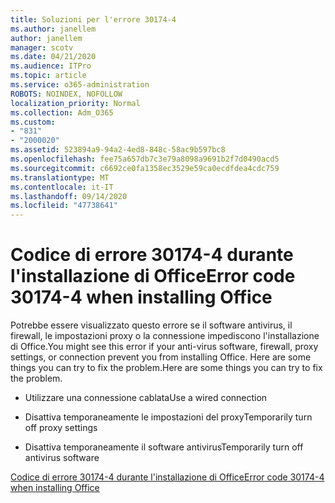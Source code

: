 ```yaml
---
title: Soluzioni per l'errore 30174-4
ms.author: janellem
author: janellem
manager: scotv
ms.date: 04/21/2020
ms.audience: ITPro
ms.topic: article
ms.service: o365-administration
ROBOTS: NOINDEX, NOFOLLOW
localization_priority: Normal
ms.collection: Adm_O365
ms.custom:
- "831"
- "2000020"
ms.assetid: 523894a9-94a2-4ed8-848c-58ac9b597bc8
ms.openlocfilehash: fee75a657db7c3e79a8098a9691b2f7d0490acd5
ms.sourcegitcommit: c6692ce0fa1358ec3529e59ca0ecdfdea4cdc759
ms.translationtype: MT
ms.contentlocale: it-IT
ms.lasthandoff: 09/14/2020
ms.locfileid: "47738641"
---
```

# <a name="error-code-30174-4-when-installing-office"></a><span data-ttu-id="bf3f7-102">Codice di errore 30174-4 durante l'installazione di Office</span><span class="sxs-lookup"><span data-stu-id="bf3f7-102">Error code 30174-4 when installing Office</span></span>

<span data-ttu-id="bf3f7-103">Potrebbe essere visualizzato questo errore se il software antivirus, il firewall, le impostazioni proxy o la connessione impediscono l'installazione di Office.</span><span class="sxs-lookup"><span data-stu-id="bf3f7-103">You might see this error if your anti-virus software, firewall, proxy settings, or connection prevent you from installing Office.</span></span> <span data-ttu-id="bf3f7-104">Here are some things you can try to fix the problem.</span><span class="sxs-lookup"><span data-stu-id="bf3f7-104">Here are some things you can try to fix the problem.</span></span>
  
- <span data-ttu-id="bf3f7-105">Utilizzare una connessione cablata</span><span class="sxs-lookup"><span data-stu-id="bf3f7-105">Use a wired connection</span></span>

- <span data-ttu-id="bf3f7-106">Disattiva temporaneamente le impostazioni del proxy</span><span class="sxs-lookup"><span data-stu-id="bf3f7-106">Temporarily turn off proxy settings</span></span>

- <span data-ttu-id="bf3f7-107">Disattiva temporaneamente il software antivirus</span><span class="sxs-lookup"><span data-stu-id="bf3f7-107">Temporarily turn off antivirus software</span></span>

[<span data-ttu-id="bf3f7-108">Codice di errore 30174-4 durante l'installazione di Office</span><span class="sxs-lookup"><span data-stu-id="bf3f7-108">Error code 30174-4 when installing Office</span></span>](https://support.office.com/article/5d5551db-266f-47b3-93fc-d51c2e8f4c0b?wt.mc_id=Alchemy_ClientDIA)
  